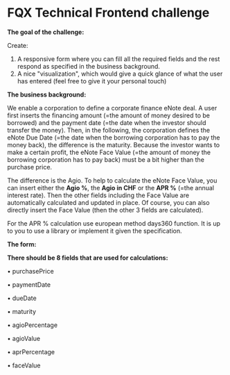 # FQX Technical Frontend challenge
**The goal of the challenge:**

Create:
1) A responsive form where you can fill all the required fields and the rest respond as specified in the business background.
2) A nice "visualization", which would give a quick glance of what the user has entered (feel free to give it your personal touch)

**The business background:**

We enable a corporation to define a corporate finance eNote deal. A user first inserts the financing amount
(=the amount of money desired to be borrowed) and the payment date (=the date when the investor should transfer the money).
Then, in the following, the corporation defines the eNote Due Date (=the date when the borrowing corporation has to pay the money back),
the difference is the maturity. Because the investor wants to make a certain profit, the eNote Face Value
(=the amount of money the borrowing corporation has to pay back) must be a bit higher than the purchase price.

The difference is the Agio. To help to calculate the eNote Face Value, you can insert either the **Agio %**, the **Agio in CHF** or the **APR %**
(=the annual interest rate).
Then the other fields including the Face Value are automatically calculated and updated in place.
Of course, you can also directly insert the Face Value (then the other 3 fields are calculated).

For the APR % calculation use european method days360 function.
It is up to you to use a library or implement it given the specification.

**The form:**

**There should be 8 fields that are used for calculations:**

• purchasePrice

• paymentDate

• dueDate

• maturity

• agioPercentage

• agioValue

• aprPercentage

• faceValue
 
